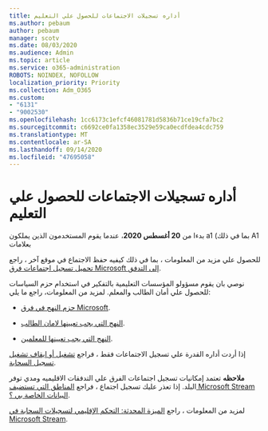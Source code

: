 ```yaml
---
title: أداره تسجيلات الاجتماعات للحصول علي التعليم
ms.author: pebaum
author: pebaum
manager: scotv
ms.date: 08/03/2020
ms.audience: Admin
ms.topic: article
ms.service: o365-administration
ROBOTS: NOINDEX, NOFOLLOW
localization_priority: Priority
ms.collection: Adm_O365
ms.custom:
- "6131"
- "9002530"
ms.openlocfilehash: 1cc6173c1efcf46081781d5836b71ce19cfa7bc2
ms.sourcegitcommit: c6692ce0fa1358ec3529e59ca0ecdfdea4cdc759
ms.translationtype: MT
ms.contentlocale: ar-SA
ms.lasthandoff: 09/14/2020
ms.locfileid: "47695058"
---
```

# <a name="manage-meeting-recordings-for-education"></a>أداره تسجيلات الاجتماعات للحصول علي التعليم

بدءا من  **20 أغسطس 2020**، عندما يقوم المستخدمون الذين يملكون a1 (بما في ذلك A1 بعلامات

للحصول علي مزيد من المعلومات ، بما في ذلك كيفيه حفظ الاجتماع في موقع آخر ، راجع [تحميل تسجيل اجتماعات فرق Microsoft إلى التدفق](https://docs.microsoft.com/stream/portal-upload-teams-meeting-recording).

نوصي بان يقوم مسؤولو المؤسسات التعليمية بالتفكير في استخدام حزم السياسات للحصول علي أمان الطالب والمعلم. لمزيد من المعلومات، راجع ما يلي:

- [حزم النهج في فرق Microsoft](https://docs.microsoft.com/microsoftteams/policy-packages-edu#policy-packages-in-microsoft-teams).  
    
- [النهج التي يجب تعيينها لامان الطالب](https://docs.microsoft.com/microsoftteams/policy-packages-edu#policies-that-should-be-assigned-for-student-safety).

- [النهج التي يجب تعيينها للمعلمين](https://docs.microsoft.com/microsoftteams/policy-packages-edu#policies-that-should-be-assigned-for-educators).

إذا أردت أداره القدرة علي تسجيل الاجتماعات فقط ، فراجع [تشغيل أو إيقاف تشغيل تسجيل السحابة](https://docs.microsoft.com/microsoftteams/cloud-recording#turn-on-or-turn-off-cloud-recording).  

**ملاحظه** تعتمد إمكانيات تسجيل اجتماعات الفرق علي التدفقات الاقليميه ومدي توفر البلد. إذا تعذر عليك تسجيل اجتماع ، فراجع [المناطق التي تستضيف Microsoft Stream البيانات الخاصة بي ؟](https://docs.microsoft.com/stream/faq#which-regions-does-microsoft-stream-host-my-data-in). 

لمزيد من المعلومات ، راجع [الميزة المحدثة: التحكم الإقليمي لتسجيلات السحابة في Microsoft Stream](https://admin.microsoft.com/AdminPortal/Home#/MessageCenter?id=MC214327).